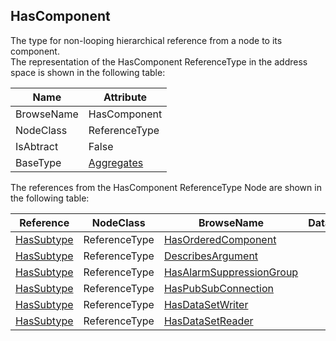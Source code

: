 <!-- objecttype -->
## HasComponent
The type for non-looping hierarchical reference from a node to its component.  
The representation of the HasComponent ReferenceType in the address space is shown in the following table:  

|Name|Attribute|
|---|---|
|BrowseName|HasComponent|
|NodeClass|ReferenceType|
|IsAbtract|False|
|BaseType|[Aggregates](../../../Part3/ReferenceTypes/Aggregates/readme.md)|

The references from the HasComponent ReferenceType Node are shown in the following table:  

|Reference|NodeClass|BrowseName|DataType|TypeDefinition|ModellingRule|
|---|---|---|---|---|---|
|[HasSubtype](../../../Part3/ReferenceTypes/HasSubtype/readme.md)|ReferenceType|[HasOrderedComponent](#HasOrderedComponent)||||
|[HasSubtype](../../../Part3/ReferenceTypes/HasSubtype/readme.md)|ReferenceType|[DescribesArgument](#DescribesArgument)||||
|[HasSubtype](../../../Part3/ReferenceTypes/HasSubtype/readme.md)|ReferenceType|[HasAlarmSuppressionGroup](#HasAlarmSuppressionGroup)||||
|[HasSubtype](../../../Part3/ReferenceTypes/HasSubtype/readme.md)|ReferenceType|[HasPubSubConnection](#HasPubSubConnection)||||
|[HasSubtype](../../../Part3/ReferenceTypes/HasSubtype/readme.md)|ReferenceType|[HasDataSetWriter](#HasDataSetWriter)||||
|[HasSubtype](../../../Part3/ReferenceTypes/HasSubtype/readme.md)|ReferenceType|[HasDataSetReader](#HasDataSetReader)||||


